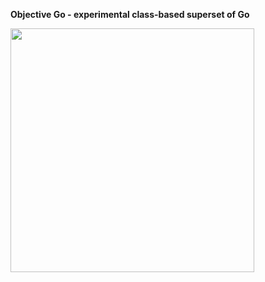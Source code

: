 **Objective Go - experimental class-based superset of Go**

<img src="https://github.com/AmorBielyi/gotoclass/blob/master/assets/logo.png" width="390"/>
 
